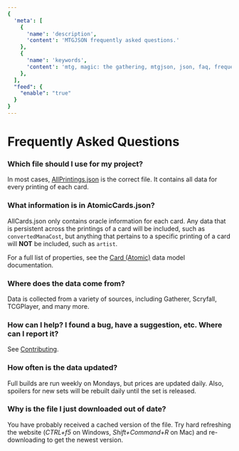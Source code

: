 ```yaml
---
{
  'meta': [
    {
      'name': 'description',
      'content': 'MTGJSON frequently asked questions.'
    },
    {
      'name': 'keywords',
      'content': 'mtg, magic: the gathering, mtgjson, json, faq, frequently asked questions',
    },
  ],
  "feed": {
    "enable": "true"
  }
}
---
```


# Frequently Asked Questions

### Which file should I use for my project?
In most cases, [AllPrintings.json](/api/v5/AllPrintings.json) is the correct file. It contains all data for every printing of each card.

### What information is in AtomicCards.json?
AllCards.json only contains oracle information for each card. Any data that is persistent across the printings of a card will be included, such as `convertedManaCost`, but anything that pertains to a specific printing of a card will **NOT** be included, such as `artist`.

For a full list of properties, see the [Card (Atomic)](/data-models/card-atomic/) data model documentation.

### Where does the data come from?
Data is collected from a variety of sources, including Gatherer, Scryfall, TCGPlayer, and many more.

### How can I help? I found a bug, have a suggestion, etc. Where can I report it?
See [Contributing](/#contributing).

### How often is the data updated?
Full builds are run weekly on Mondays, but prices are updated daily. Also, spoilers for new sets will be rebuilt daily until the set is released.

### Why is the file I just downloaded out of date?
You have probably received a cached version of the file. Try hard refreshing the website (*CTRL+f5* on Windows, *Shift+Command+R* on Mac) and re-downloading to get the newest version.

